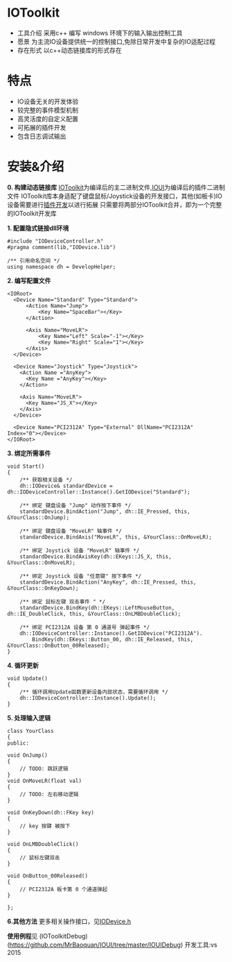 # IOToolkit
 - 工具介绍
  采用c++ 编写 windows 环境下的输入输出控制工具
 - 愿景
  为主流IO设备提供统一的控制接口,免除日常开发中复杂的IO适配过程
- 存在形式
 以c++动态链接库的形式存在

# 特点
- IO设备无关的开发体验
- 较完整的事件模型机制
- 高灵活度的自定义配置
- 可拓展的插件开发
- 包含日志调试输出

# 安装&介绍

**0. 构建动态链接库**
[IOToolkit](https://github.com/MrBaoquan/IODevice/tree/v1.x.y/IOToolkit)为编译后的主二进制文件,[IOUI](https://github.com/MrBaoquan/IOUI/tree/master/v1.0.0/IOToolkit)为编译后的插件二进制文件
IOToolkit库本身适配了键盘鼠标/Joystick设备的开发接口，其他(如板卡)IO设备需要进行[插件开发](https://github.com/MrBaoquan/IOUI)以进行拓展
只需要将两部分IOToolkit合并，即为一个完整的IOToolkit开发库

**1. 配置隐式链接dll环境**
```
#include "IODeviceController.h"
#pragma comment(lib,"IODevice.lib")

/** 引用命名空间 */
using namespace dh = DevelopHelper;

```

**2. 编写配置文件**

```
<IORoot>
  <Device Name="Standard" Type="Standard">
      <Action Name="Jump">
          <Key Name="SpaceBar"></Key>
      </Action>

      <Axis Name="MoveLR">
          <Key Name="Left" Scale="-1"></Key>
          <Key Name="Right" Scale="1"></Key>
      </Axis>
  </Device>
  
  <Device Name="Joystick" Type="Joystick">
    <Action Name ="AnyKey">
      <Key Name ="AnyKey"></Key>
    </Action>

    <Axis Name="MoveLR">
      <Key Name="JS_X"></Key>
    </Axis>
  </Device>
  
  <Device Name="PCI2312A" Type="External" DllName="PCI2312A" Index="0"></Device>
</IORoot>

```

**3. 绑定所需事件**
```
void Start()
{
    /** 获取相关设备 */
    dh::IODevice& standardDevice = dh::IODeviceController::Instance().GetIODevice("Standard");
    
    /** 绑定 键盘设备 "Jump" 动作按下事件 */
    standardDevice.BindAction("Jump", dh::IE_Pressed, this, &YourClass::OnJump);

    /** 绑定 键盘设备 "MoveLR" 轴事件 */
    standardDevice.BindAxis("MoveLR", this, &YourClass::OnMoveLR);

    /** 绑定 Joystick 设备 "MoveLR" 轴事件 */
    standardDevice.BindAxisKey(dh::EKeys::JS_X, this, &YourClass::OnMoveLR);

    /** 绑定 Joystick 设备 "任意键" 按下事件 */
    standardDevice.BindAction("AnyKey", dh::IE_Pressed, this, &YourClass::OnKeyDown);

    /** 绑定 鼠标左键 双击事件 " */
    standardDevice.BindKey(dh::EKeys::LeftMouseButton, dh::IE_DoubleClick, this, &YourClass::OnLMBDoubleClick);

    /** 绑定 PCI2312A 设备 第 0 通道号 弹起事件 */
    dh::IODeviceController::Instance().GetIODevice("PCI2312A").
        BindKey(dh::EKeys::Button_00, dh::IE_Released, this, &YourClass::OnButton_00Released);
}
```

**4. 循环更新**
```
void Update()
{
    /** 循环调用Update函数更新设备内部状态，需要循环调用 */
	dh::IODeviceController::Instance().Update();
}
```

**5. 处理输入逻辑**
```
class YourClass
{
public:

void OnJump()
{
    // TODO: 跳跃逻辑
}
void OnMoveLR(float val)
{
    // TODO: 左右移动逻辑
}

void OnKeyDown(dh::FKey key)
{
    // key 按键 被按下
}

void OnLMBDoubleClick()
{
    // 鼠标左键双击
}

void OnButton_00Released()
{
    // PCI2312A 板卡第 0 个通道弹起
}

};
```

**6.其他方法**
更多相关操作接口，见[IODevice.h](https://github.com/MrBaoquan/IODevice/blob/v1.x.y/IODevice/Source/Public/IODevice.h)

**使用例程**见
(IOToolkitDebug)(https://github.com/MrBaoquan/IOUI/tree/master/IOUIDebug)
开发工具:vs 2015
